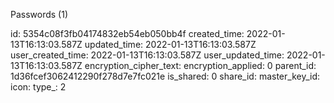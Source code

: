 Passwords (1)

id: 5354c08f3fb04174832eb54eb050bb4f
created_time: 2022-01-13T16:13:03.587Z
updated_time: 2022-01-13T16:13:03.587Z
user_created_time: 2022-01-13T16:13:03.587Z
user_updated_time: 2022-01-13T16:13:03.587Z
encryption_cipher_text: 
encryption_applied: 0
parent_id: 1d36fcef3062412290f278d7e7fc021e
is_shared: 0
share_id: 
master_key_id: 
icon: 
type_: 2